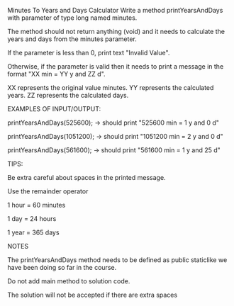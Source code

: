 Minutes To Years and Days Calculator
Write a method printYearsAndDays with parameter of type long named minutes.

The method should not return anything (void) and it needs to calculate the years and days from the minutes parameter.

If the parameter is less than 0, print text "Invalid Value".

Otherwise, if the parameter is valid then it needs to print a message in the format "XX min = YY y and ZZ d".

XX represents the original value minutes.
YY represents the calculated years.
ZZ represents the calculated days.



EXAMPLES OF INPUT/OUTPUT:

printYearsAndDays(525600);  → should print "525600 min = 1 y and 0 d"

printYearsAndDays(1051200); → should print "1051200 min = 2 y and 0 d"

printYearsAndDays(561600);  → should print "561600 min = 1 y and 25 d"



TIPS:

Be extra careful about spaces in the printed message.

Use the remainder operator

1 hour = 60 minutes

1 day = 24 hours

1 year = 365 days

NOTES

 The printYearsAndDays method needs to be defined as public static ​like we have been doing so far in the course.

 Do not add main method to solution code.

The solution will not be accepted if there are extra spaces